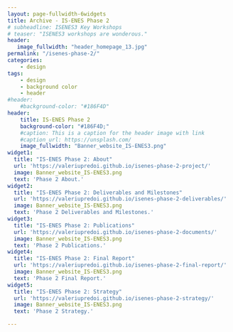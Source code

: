 ```yaml
---
layout: page-fullwidth-6widgets
title: Archive - IS-ENES Phase 2
# subheadline: ISENES3 Key Workshops
# teaser: "ISENES3 workshops are wonderous."
header:
   image_fullwidth: "header_homepage_13.jpg"
permalink: "/isenes-phase-2/"
categories:
    - design
tags:
    - design
    - background color
    - header
#header:
    #background-color: "#186F4D"
header:
    title: IS-ENES Phase 2
    background-color: "#186F4D;"
    #caption: This is a caption for the header image with link
    #caption_url: https://unsplash.com/
    image_fullwidth: "Banner_website_IS-ENES3.png"
widget1:
  title: "IS-ENES Phase 2: About"
  url: 'https://valeriupredoi.github.io/isenes-phase-2-project/'
  image: Banner_website_IS-ENES3.png
  text: 'Phase 2 About.'
widget2:
  title: "IS-ENES Phase 2: Deliverables and Milestones"
  url: 'https://valeriupredoi.github.io/isenes-phase-2-deliverables/'
  image: Banner_website_IS-ENES3.png
  text: 'Phase 2 Deliverables and Milestones.'
widget3:
  title: "IS-ENES Phase 2: Publications"
  url: 'https://valeriupredoi.github.io/isenes-phase-2-documents/'
  image: Banner_website_IS-ENES3.png
  text: 'Phase 2 Publications.'
widget4:
  title: "IS-ENES Phase 2: Final Report"
  url: 'https://valeriupredoi.github.io/isenes-phase-2-final-report/'
  image: Banner_website_IS-ENES3.png
  text: 'Phase 2 Final Report.'
widget5:
  title: "IS-ENES Phase 2: Strategy"
  url: 'https://valeriupredoi.github.io/isenes-phase-2-strategy/'
  image: Banner_website_IS-ENES3.png
  text: 'Phase 2 Strategy.'

---
```



